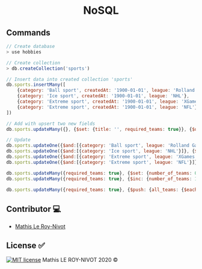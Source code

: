 <h1 align="center">NoSQL</h1>

## Commands
```javascript
// Create database
> use hobbies

// Create collection
> db.createCollection('sports')

// Insert data into created collection 'sports'
db.sports.insertMany([
    {category: 'Ball sport', createdAt: '1900-01-01', league: 'Rolland Garros'}, 
    {category: 'Ice sport', createdAt: '1900-01-01', league: 'NHL'}, 
    {category: 'Extreme sport', createdAt: '1900-01-01', league: 'XGames'}, 
    {category: 'Extreme sport', createdAt: '1900-01-01', league: 'NFL'}
])

// Add with upsert two new fields
db.sports.updateMany({}, {$set: {title: '', required_teams: true}}, {$upsert: true})

// Update
db.sports.updateOne({$and:[{category: 'Ball sport', league: 'Rolland Garros'}]}, {$set: {title: 'Tennis', required_teams: false}})
db.sports.updateOne({$and:[{category: 'Ice sport', league: 'NHL'}]}, {$set: {title: 'Ice Hockey'}})
db.sports.updateOne({$and:[{category: 'Extreme sport', league: 'XGames'}]}, {$set: {title: 'Ski', required_teams: false}})
db.sports.updateOne({$and:[{category: 'Extreme sport', league: 'NFL'}]}, {$set: {title: 'Football'}})

db.sports.updateMany({required_teams: true}, {$set: {number_of_teams: 0}})
db.sports.updateMany({required_teams: true}, {$inc: {number_of_teams: 10}})

db.sports.updateMany({required_teams: true}, {$push: {all_teams: {$each: [{name: "team1", number_of_players: 3},{name: "team2", number_of_players: 3}]}}})


```


## Contributor :computer:
- [Mathis Le Roy-Nivot](https://github.com/MathisLeRoyNivot "Go to @MathisLeRoyNivot's Github")

## License :white_check_mark:
[![MIT license](https://img.shields.io/badge/License-MIT-blue.svg)](https://github.com/MathisLeRoyNivot/ionic-training/blob/master/LICENSE) Mathis LE ROY-NIVOT 2020 ©